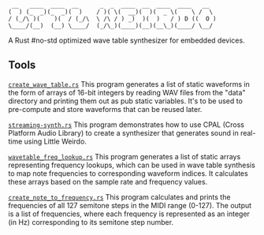 ```
 __   ____  ____  __      _  _  ____  __  ____  ____   __  
(  ) (_  _)(_  _)(  )    / )( \(  __)(  )(  _ \(    \ /  \ 
/ (_/\ )(    )(  / (_/\  \ /\ / ) _)  )(  )   / ) D ((  O )
\____/(__)  (__) \____/  (_/\_)(____)(__)(__\_)(____/ \__/ 
```

A Rust #no-std optimized wave table synthesizer for embedded devices.

## Tools

[`create_wave_table.rs`](/examples/create_wave_table.rs) This program generates a list of static waveforms in the form of arrays of 16-bit integers by reading WAV files from the "data" directory and printing them out as pub static variables. It's to be used to pre-compute and store waveforms that can be reused later.

[`streaming-synth.rs`](/examples/streaming-synth.rs) This program demonstrates how to use CPAL (Cross Platform Audio Library) to create a synthesizer that generates sound in real-time using Little Weirdo. 

[`wavetable_freq_lookup.rs`](/examples/wavetable_freq_lookup.rs) This program generates a list of static arrays representing frequency lookups, which can be used in wave table synthesis to map note frequencies to corresponding waveform indices. It calculates these arrays based on the sample rate and frequency values.

[`create_note_to_frequency.rs`](/examples/create_note_to_freq_table.rs) This program calculates and prints the frequencies of all 127 semitone steps in the MIDI range (0-127). The output is a list of frequencies, where each frequency is represented as an integer (in Hz) corresponding to its semitone step number.
